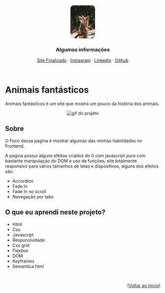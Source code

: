 <br />
<div align="center" id="top">
    <img src="assets/cover.png" alt="Logo" width="80px" height="auto">
  </a>

  <h3 align="center">Algumas informações</h3>

  <p align="center">
    <a href="https://paulopbi.github.io/animais-fantasticos/" target="_blank">Site Finalizado</a>
    ·
    <a href="https://www.instagram.com/paulopbi_/" target="_blank">Instagram</a>
    ·
    <a href="https://www.linkedin.com/in/paulopbi/" target="_blank">Linkedin</a>
    ·
    <a href="https://github.com/paulopbi" target="_blank">Github</a>
  </p>
</div>

<br>

# Animais fantásticos

Animais fantásticos é um site que mostra um pouco da história dos animais.

<p align="center">
<img src="assets/animais_fantastico.gif" alt="gif do projeto" width="400px" >
</p>

## Sobre

O Foco dessa pagina é mostrar algumas das minhas habilidades no Frontend. <br>

A pagina possui alguns efeitos criados do 0 com javascript puro com bastante manipulação do DOM e uso de funções, site totalmente responsivo para vários tamanhos de telas e dispositivos, alguns dos efeitos são:

- Accordion
- Fade In
- Fade In no scroll
- Navegação por tabs

## O que eu aprendi neste projeto?

- Html
- Css
- Javascript
- Responsividade
- Css grid
- Flexbox
- DOM
- Keyframes
- Semantica html

<br>

<p align="right">(<a href="#top">Voltar ao inicio</a>)</p>

